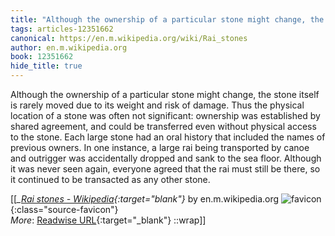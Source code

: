 ```yaml
---
title: "Although the ownership of a particular stone might change, the ..."
tags: articles-12351662
canonical: https://en.m.wikipedia.org/wiki/Rai_stones
author: en.m.wikipedia.org
book: 12351662
hide_title: true
---
```


Although the ownership of a particular stone might change, the stone itself is rarely moved due to its weight and risk of damage. Thus the physical location of a stone was often not significant: ownership was established by shared agreement, and could be transferred even without physical access to the stone. Each large stone had an oral history that included the names of previous owners. In one instance, a large rai being transported by canoe and outrigger was accidentally dropped and sank to the sea floor. Although it was never seen again, everyone agreed that the rai must still be there, so it continued to be transacted as any other stone.


[[<cite>_[Rai stones - Wikipedia](https://en.m.wikipedia.org/wiki/Rai_stones){:target="_blank"}_</cite> by en.m.wikipedia.org ![favicon](https://s2.googleusercontent.com/s2/favicons?domain=en.m.wikipedia.org){:class="source-favicon"}<br>
_More_: [Readwise URL](https://readwise.io/open/260044905){:target="_blank"}
::wrap]]